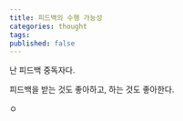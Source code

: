 ```yaml
---
title: 피드백의 수행 가능성
categories: thought
tags: 
published: false
---
```

난 피드백 중독자다.

피드백을 받는 것도 좋아하고, 하는 것도 좋아한다.

ㅇ